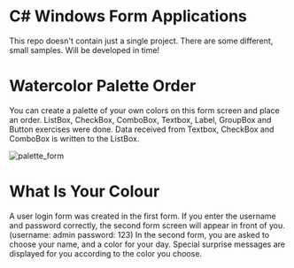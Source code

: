 # C# Windows Form Applications
This repo doesn't contain just a single project. There are some different, small samples. Will be developed in time!

# Watercolor Palette Order

You can create a palette of your own colors on this form screen and place an order. ListBox, CheckBox, ComboBox, Textbox, Label, GroupBox and Button exercises were done. Data received from Textbox, CheckBox and ComboBox is written to the ListBox.

![palette_form](https://user-images.githubusercontent.com/71151015/101999058-1c50c000-3cea-11eb-92a5-a95a9010e2c5.PNG)


# What Is Your Colour

A user login form was created in the first form. If you enter the username and password correctly, the second form screen will appear in front of you. (username: admin password: 123) In the second form, you are asked to choose your name, and a color for your day. Special surprise messages are displayed for you according to the color you choose.
